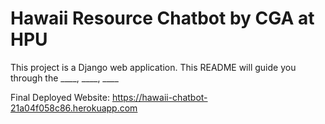# Hawaii Resource Chatbot by CGA at HPU

This project is a Django web application. This README will guide you through the ____, ____, ____

Final Deployed Website: https://hawaii-chatbot-21a04f058c86.herokuapp.com
